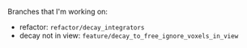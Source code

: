 Branches that I'm working on:
- refactor: `refactor/decay_integrators`
- decay not in view: `feature/decay_to_free_ignore_voxels_in_view`

